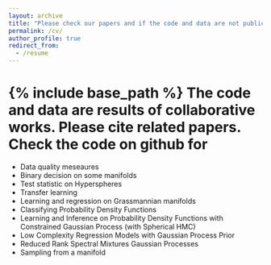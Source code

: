 ```yaml
---
layout: archive
title: "Please check our papers and if the code and data are not publicly available, they may be shared upon reasonable request."
permalink: /cv/
author_profile: true
redirect_from:
  - /resume
---
```


{% include base_path %}
The code and data are results of collaborative works. Please cite related papers.
Check the code on github for 
======
* Data quality meseaures 
* Binary decision on some manifolds 
* Test statistic on Hyperspheres
* Transfer learning
* Learning and regression on Grassmannian manifolds 
* Classifying Probability Density Functions
* Learning and Inference on Probability Density Functions with Constrained Gaussian Process (with Spherical HMC)
* Low Complexity Regression Models with Gaussian Process Prior
* Reduced Rank Spectral Mixtures Gaussian Processes
* Sampling from a manifold




